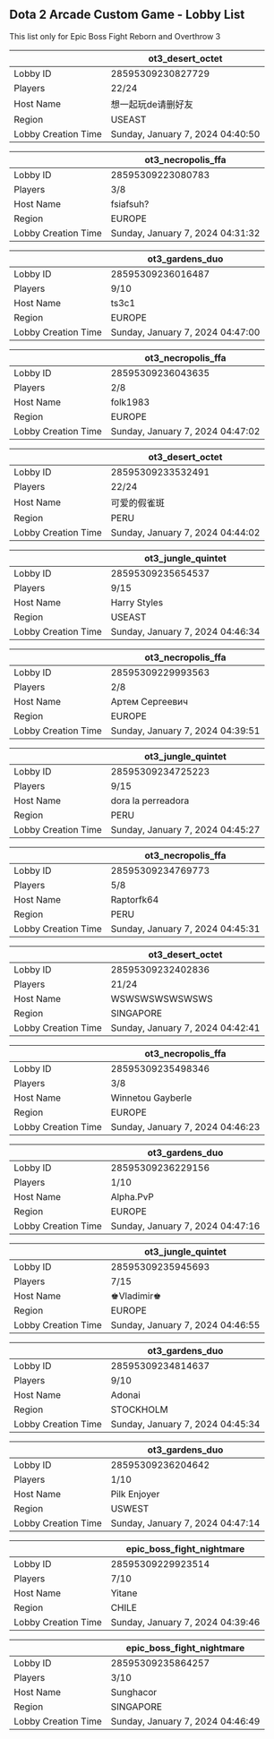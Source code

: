 ## Dota 2 Arcade Custom Game - Lobby List

This list only for Epic Boss Fight Reborn and Overthrow 3

|  | ot3_desert_octet |
| ------ | ------ |
| Lobby ID | 28595309230827729 |
| Players | 22/24 |
| Host Name | 想一起玩de请删好友 |
| Region | USEAST |
| Lobby Creation Time | Sunday, January 7, 2024 04:40:50 |


|  | ot3_necropolis_ffa |
| ------ | ------ |
| Lobby ID | 28595309223080783 |
| Players | 3/8 |
| Host Name | fsiafsuh? |
| Region | EUROPE |
| Lobby Creation Time | Sunday, January 7, 2024 04:31:32 |


|  | ot3_gardens_duo |
| ------ | ------ |
| Lobby ID | 28595309236016487 |
| Players | 9/10 |
| Host Name | ts3c1 |
| Region | EUROPE |
| Lobby Creation Time | Sunday, January 7, 2024 04:47:00 |


|  | ot3_necropolis_ffa |
| ------ | ------ |
| Lobby ID | 28595309236043635 |
| Players | 2/8 |
| Host Name | folk1983 |
| Region | EUROPE |
| Lobby Creation Time | Sunday, January 7, 2024 04:47:02 |


|  | ot3_desert_octet |
| ------ | ------ |
| Lobby ID | 28595309233532491 |
| Players | 22/24 |
| Host Name | 可爱的假雀斑 |
| Region | PERU |
| Lobby Creation Time | Sunday, January 7, 2024 04:44:02 |


|  | ot3_jungle_quintet |
| ------ | ------ |
| Lobby ID | 28595309235654537 |
| Players | 9/15 |
| Host Name | Harry Styles |
| Region | USEAST |
| Lobby Creation Time | Sunday, January 7, 2024 04:46:34 |


|  | ot3_necropolis_ffa |
| ------ | ------ |
| Lobby ID | 28595309229993563 |
| Players | 2/8 |
| Host Name | Артем Сергеевич |
| Region | EUROPE |
| Lobby Creation Time | Sunday, January 7, 2024 04:39:51 |


|  | ot3_jungle_quintet |
| ------ | ------ |
| Lobby ID | 28595309234725223 |
| Players | 9/15 |
| Host Name | dora la perreadora |
| Region | PERU |
| Lobby Creation Time | Sunday, January 7, 2024 04:45:27 |


|  | ot3_necropolis_ffa |
| ------ | ------ |
| Lobby ID | 28595309234769773 |
| Players | 5/8 |
| Host Name | Raptorfk64 |
| Region | PERU |
| Lobby Creation Time | Sunday, January 7, 2024 04:45:31 |


|  | ot3_desert_octet |
| ------ | ------ |
| Lobby ID | 28595309232402836 |
| Players | 21/24 |
| Host Name | WSWSWSWSWSWSWS |
| Region | SINGAPORE |
| Lobby Creation Time | Sunday, January 7, 2024 04:42:41 |


|  | ot3_necropolis_ffa |
| ------ | ------ |
| Lobby ID | 28595309235498346 |
| Players | 3/8 |
| Host Name | Winnetou Gayberle |
| Region | EUROPE |
| Lobby Creation Time | Sunday, January 7, 2024 04:46:23 |


|  | ot3_gardens_duo |
| ------ | ------ |
| Lobby ID | 28595309236229156 |
| Players | 1/10 |
| Host Name | Alpha.PvP |
| Region | EUROPE |
| Lobby Creation Time | Sunday, January 7, 2024 04:47:16 |


|  | ot3_jungle_quintet |
| ------ | ------ |
| Lobby ID | 28595309235945693 |
| Players | 7/15 |
| Host Name | ♚Vladimir♚ |
| Region | EUROPE |
| Lobby Creation Time | Sunday, January 7, 2024 04:46:55 |


|  | ot3_gardens_duo |
| ------ | ------ |
| Lobby ID | 28595309234814637 |
| Players | 9/10 |
| Host Name | Adonai |
| Region | STOCKHOLM |
| Lobby Creation Time | Sunday, January 7, 2024 04:45:34 |


|  | ot3_gardens_duo |
| ------ | ------ |
| Lobby ID | 28595309236204642 |
| Players | 1/10 |
| Host Name | Pilk Enjoyer |
| Region | USWEST |
| Lobby Creation Time | Sunday, January 7, 2024 04:47:14 |


|  | epic_boss_fight_nightmare |
| ------ | ------ |
| Lobby ID | 28595309229923514 |
| Players | 7/10 |
| Host Name | Yitane |
| Region | CHILE |
| Lobby Creation Time | Sunday, January 7, 2024 04:39:46 |


|  | epic_boss_fight_nightmare |
| ------ | ------ |
| Lobby ID | 28595309235864257 |
| Players | 3/10 |
| Host Name | Sunghacor |
| Region | SINGAPORE |
| Lobby Creation Time | Sunday, January 7, 2024 04:46:49 |


